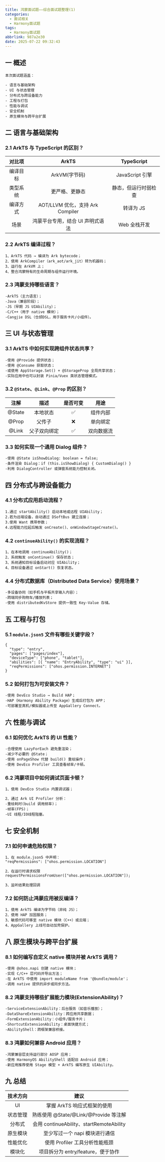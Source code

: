 ```yaml
---
title: 鸿蒙面试题——综合面试题整理(1)
categories:
  - 面试相关
  - Harmony面试题
tags:
  - Harmony面试题
abbrlink: 987a2e30
date: 2025-07-22 09:32:43
---
```

## 一 概述

```
本次面试题涵盖：

- 语言与基础架构
- UI 与状态管理
- 分布式与跨设备能力
- 工程与打包
- 性能与调试
- 安全机制
- 原生模块与跨平台扩展
```

<!--more-->

## 二 语言与基础架构

### 2.1 ArkTS 与 TypeScript 的区别？

|  对比项  |              ArkTS               |      TypeScript      |
| :------: | :------------------------------: | :------------------: |
| 编译目标 |          ArkVM(字节码)           |   JavaScript 引擎    |
| 类型系统 |          更严格、更静态          | 静态，但运行时弱检查 |
| 编译方式 | AOT/LLVM 优化，支持 Ark Compiler |      转译为 JS       |
|   场景   | 鸿蒙平台专用，结合 UI 声明式语法 |     Web 全栈开发     |

### 2.2 ArkTS 编译过程？

```
1、ArkTS 代码 → 编译为 Ark bytecode；
2、使用 ArkCompiler（ark_aot/ark_jit）转为机器码；
3、运行在 ArkVM 上；
4、整合鸿蒙特有的生命周期与组件运行环境。
```

### 2.3 鸿蒙支持哪些语言？

```
-ArkTS（主力语言）；
-Java（兼容阶段）；
-JS（早期 JS UIAbility）；
-C/C++（用于 native 模块）；
-Cangjie DSL（仓颉DSL，用于服务卡片/小组件）。
```

## 三 UI 与状态管理

### 3.1 ArkTS 中如何实现跨组件状态共享？

```
-使用 @Provide 提供状态；
-使用 @Consume 获取状态；
-或使用 AppStorage.Set() + @StorageProp 全局共享状态；
-实际应用中也可以封装 Pinia/Vuex 类状态管理模式。
```

### 3.2 `@State`、`@Link`、`@Prop` 的区别？

|  注解  |     描述     | 是否可变 |    用途    |
| :----: | :----------: | :------: | :--------: |
| @State |   本地状态   |    ✅     |  组件内部  |
| @Prop  |    父传子    |    ❌     |  单向绑定  |
| @Link  | 父子双向绑定 |    ✅     | 双向数据流 |

### 3.3 如何实现一个通用 Dialog 组件？

```
-使用 @State isShowDialog: boolean = false;
-条件渲染 Dialog：if (this.isShowDialog) { CustomDialog() }
-利用 DialogController 或弹窗系统能力控制关闭。
```

## 四 分布式与跨设备能力

### 4.1 分布式应用启动流程？

```
1.通过 startAbility() 启动本地或远程 UIAbility；
2.若为远端设备，自动通过 DSoftBus 建立连接；
3.使用 Want 携带参数；
4.远程能力拉起后触发 onCreate()、onWindowStageCreate()。
```

### 4.2 `continueAbility()` 的实现流程？

```
1、在本地调用 continueAbility()；
2、系统触发 onContinue() 保存状态；
3、系统通知目标设备启动对应 UIAbility；
4、目标设备通过 onStart() 恢复状态。
```

### 4.4 分布式数据库（Distributed Data Service）使用场景？

```
-多设备协同（如手机与平板共享输入内容）；
-跨端同步购物车/播放列表；
-使用 distributedKvStore 提供一致性 Key-Value 存储。
```

## 五 工程与打包

### 5.1 `module.json5` 文件有哪些关键字段？

```
{
  "type": "entry",
  "pages": ["pages/index"],
  "deviceType": ["phone", "tablet"],
  "abilities": [{ "name": "EntryAbility", "type": "ui" }],
  "reqPermissions": ["ohos.permission.INTERNET"]
}
```

### 5.2 如何打包为可安装文件？

```
-使用 DevEco Studio → Build HAP；
-HAP（Harmony Ability Package）生成后打包为 APP；
-可部署至真机/模拟器或上传至 AppGallery Connect。
```

## 六 性能与调试

### 6.1 如何优化 ArkTS 的 UI 性能？

```
-合理使用 LazyForEach 避免重渲染；
-减少不必要的 @State；
-使用 onPageShow 代替 build() 重绘操作；
-使用 DevEco Profiler 工具查看帧率/卡顿。
```

### 6.2 鸿蒙项目中如何调试页面卡顿？

```
1、使用 DevEco Studio 内置调试器；

2、通过 Ark UI Profiler 分析：
-重绘耗时(build 调用频率)；
-帧率(FPS)；
-UI 线程/IO线程阻塞。
```

## 七 安全机制

### 7.1  如何申请危险权限？

```
1、在 module.json5 中声明：
"reqPermissions": ["ohos.permission.LOCATION"]

2、在运行时请求权限
requestPermissionsFromUser(["ohos.permission.LOCATION"]);

3、监听结果处理回调
```

### 7.2  如何防止鸿蒙应用被反编译？

```
1、使用 ArkTS 编译为字节码（非纯 JS）；
2、使用 HAP 加固服务；
3、敏感代码可移至 native 模块（C++）或云端；
4、AppGallery 上线可自动加壳保护。
```

## 八 原生模块与跨平台扩展

### 8.1 如何编写自定义 native 模块并被 ArkTS 调用？

```
-使用 @ohos.napi 创建 native 模块；
-实现 C/C++ 层代码并导出方法；
-在 ArkTS 中使用 import moduleName from '@bundle/module'；
-调用 native 提供的异步或同步方法。
```

### 8.2 鸿蒙支持哪些扩展能力模块(ExtensionAbility)？

```
-ServiceExtensionAbility：后台服务（如音乐播放）；
-DataShareExtensionAbility：跨应用共享数据；
-FormExtensionAbility：小组件/服务卡片；
-ShortcutExtensionAbility：桌面快捷方式；
-AbilityShell：跨框架兼容桥接。
```

### 8.3  鸿蒙如何兼容 Android 应用？

```
-鸿蒙兼容层支持运行部分 AOSP 应用；
-使用 HarmonyOS AbilityShell 适配旧 Android 应用；
-新应用推荐使用 Stage 模型 + ArkTS 编写原生 UIAbility。
```

## 九 总结

| 技术方向 |                   建议                   |
| :------: | :--------------------------------------: |
|    UI    |       掌握 ArkTS 响应式框架的使用        |
| 状态管理 |  熟练使用 @State/@Link/@Provide 等注解   |
|  分布式  | 会用 continueAbility、startRemoteAbility |
| 原生模块 |      至少写过一个 napi 模块进行通信      |
| 性能优化 |      使用 Profiler 工具分析性能瓶颈      |
|  模块化  |    项目拆分为 entry/feature，便于协作    |

